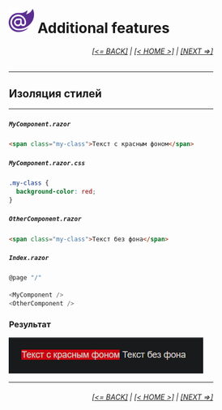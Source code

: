 <div style="width:80%; margin-left:10%;">

# <img src="./images/blazor_logo_transparent.png " width="50" /> Additional features

<div style="text-align:right;">

###### [[<= BACK]](04.md) | [[< HOME >]](00.md) | [[NEXT =>]](06.md)

</div>

---

## Изоляция стилей

---

##### `MyComponent.razor`

```html
<span class="my-class">Текст с красным фоном</span>
```

##### `MyComponent.razor.css`

```css
.my-class {
  background-color: red;
}
```

##### `OtherComponent.razor`

```html
<span class="my-class">Текст без фона</span>
```

##### `Index.razor`

```csharp
@page "/"

<MyComponent />
<OtherComponent />
```

### Результат

![](images/styles.png)

---

<div style="text-align:right;">

###### [[<= BACK]](04.md) | [[< HOME >]](00.md) | [[NEXT =>]](06.md)

</div>

</div>
